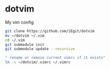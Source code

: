 dotvim
======
My vim config

```sh
git clone https://github.com/iEgit/dotvim
mv ~/dotvim ~/.vim
cd ~/.vim
git submodule init
git submodule update --recursive

" rename or remove current vimrc if it exists"
ln -s ~/dotvim/.vimrc ~/.vimrc
```
